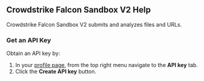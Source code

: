 ## Crowdstrike Falcon Sandbox V2 Help

Crowdstrike Falcon Sandbox V2 submits and analyzes files and URLs.

### Get an API Key
Obtain an API key by:
1. In your [profile page](https://www.hybrid-analysis.com/my-account?tab=%23api-key-tab), from the top right menu navigate to the **API key** tab. 
2. Click the **Create API key** button.
